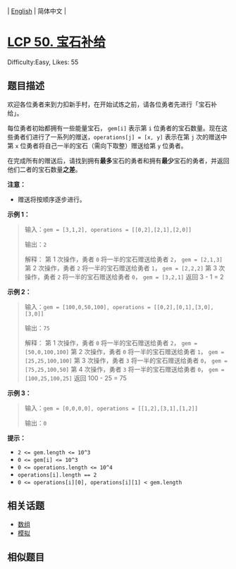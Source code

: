 
| [English](README_EN.md) | 简体中文 |

# [LCP 50. 宝石补给](https://leetcode.cn/problems/WHnhjV/)
Difficulty:Easy, Likes: 55

## 题目描述

欢迎各位勇者来到力扣新手村，在开始试炼之前，请各位勇者先进行「宝石补给」。

每位勇者初始都拥有一些能量宝石， `gem[i]` 表示第 `i` 位勇者的宝石数量。现在这些勇者们进行了一系列的赠送，`operations[j] = [x, y]` 表示在第 `j` 次的赠送中 第 `x` 位勇者将自己一半的宝石（需向下取整）赠送给第 `y` 位勇者。

在完成所有的赠送后，请找到拥有**最多**宝石的勇者和拥有**最少**宝石的勇者，并返回他们二者的宝石数量**之差**。

**注意：**
- 赠送将按顺序逐步进行。

**示例 1：**
>输入：`gem = [3,1,2], operations = [[0,2],[2,1],[2,0]]`
>
>输出：`2`
>
>解释：
>第 1 次操作，勇者 `0` 将一半的宝石赠送给勇者 `2`， `gem = [2,1,3]`
>第 2 次操作，勇者 `2` 将一半的宝石赠送给勇者 `1`， `gem = [2,2,2]`
>第 3 次操作，勇者 `2` 将一半的宝石赠送给勇者 `0`， `gem = [3,2,1]`
>返回 3 - 1 = 2

**示例 2：**
>输入：`gem = [100,0,50,100], operations = [[0,2],[0,1],[3,0],[3,0]]`
>
>输出：`75`
>
>解释：
>第 1 次操作，勇者 `0` 将一半的宝石赠送给勇者 `2`， `gem = [50,0,100,100]`
>第 2 次操作，勇者 `0` 将一半的宝石赠送给勇者 `1`， `gem = [25,25,100,100]`
>第 3 次操作，勇者 `3` 将一半的宝石赠送给勇者 `0`， `gem = [75,25,100,50]`
>第 4 次操作，勇者 `3` 将一半的宝石赠送给勇者 `0`， `gem = [100,25,100,25]`
>返回 100 - 25 = 75

**示例 3：**
>输入：`gem = [0,0,0,0], operations = [[1,2],[3,1],[1,2]]`
>
>输出：`0`

**提示：**
- `2 <= gem.length <= 10^3`
- `0 <= gem[i] <= 10^3`
- `0 <= operations.length <= 10^4`
- `operations[i].length == 2`
- `0 <= operations[i][0], operations[i][1] < gem.length`

## 相关话题

- [数组](https://leetcode.cn/tag/array/)
- [模拟](https://leetcode.cn/tag/simulation/)

## 相似题目

